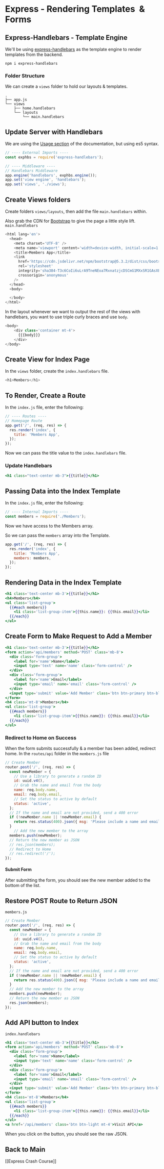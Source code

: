 # Express - Rendering Templates  & Forms
## Express-Handlebars - Template Engine
We'll be using [express-handlebars](https://www.npmjs.com/package/express-handlebars#installation) as the template engine to render templates from the backend.
```shell
npm i express-handlebars
```

### Folder Structure
We can create a `views` folder to hold our layouts & templates.
```
.
├── app.js
└── views
    ├── home.handlebars
    └── layouts
        └── main.handlebars
```

## Update Server with Handlebars
We are using the [Usage section](https://www.npmjs.com/package/express-handlebars#usage) of the documentation, but using es5 syntax.
```javascript
// ---- External Imports ----
const exphbs = require('express-handlebars');

// ---- Middleware ----
// Handlebars Middleware
app.engine('handlebars', exphbs.engine());
app.set('view engine', 'handlebars');
app.set('views', './views');
```

## Create Views folders
Create folders `views/layouts`, then add the file `main.handlebars` within.

Also grab the CDN for [Bootstrap](https://getbootstrap.com/) to give the page a little style lift.
`main.handlebars`
```javascript
<html lang='en'>
  <head>
    <meta charset='UTF-8' />
    <meta name='viewport' content='width=device-width, initial-scale=1.0' />
    <title>Members App</title>
    <link
      href='https://cdn.jsdelivr.net/npm/bootstrap@5.3.2/dist/css/bootstrap.min.css'
      rel='stylesheet'
      integrity='sha384-T3c6CoIi6uLrA9TneNEoa7RxnatzjcDSCmG1MXxSR1GAsXEV/Dwwykc2MPK8M2HN'
      crossorigin='anonymous'
    />
  </head>
  <body>

  </body>
</html>
```

In the layout whenever we want to output the rest of the views with handlebars, you want to use triple curly braces and use `body`.

```javascript
<body>
    <div class='container mt-4'>
      {{{body}}}
    </div>
</body>
```

## Create View for Index Page
In the `views` folder, create the `index.handlebars` file.
```javascript
<h1>Members</h1>
```

## To Render, Create a Route
In the `index.js` file, enter the following:

```javascript
// ---- Routes ----
// Homepage Route
app.get('/', (req, res) => {
  res.render('index', {
    title: 'Members App',
  });
});
```
Now we can pass the title value to the `index.handlebars` file.
### Update Handlebars
```handlebars
<h1 class="text-center mb-3">{{title}}</h1>
```

## Passing Data into the Index Template

In the `index.js` file, enter the following:
```javascript
// ---- Internal Imports ----
const members = require('./Members');
```
Now we have access to the Members array.

So we can pass the `members` array  into the Template.
```javascript
app.get('/', (req, res) => {
  res.render('index', {
    title: 'Members App',
    members: members,
  });
});
```

## Rendering Data in the Index Template
```handlebars
<h1 class='text-center mb-3'>{{title}}</h1>
<h4>Members</h4>
<ul class='list-group'>
  {{#each members}}
    <li class='list-group-item'>{{this.name}}: {{this.email}}</li>
  {{/each}}
</ul>
```

## Create Form to Make Request to Add a Member

```handlebars
<h1 class='text-center mb-3'>{{title}}</h1>
<form action='api/members' method='POST' class='mb-8'>
  <div class='form-group'>
    <label for='name'>Name</label>
    <input type='text' name='name' class='form-control' />
  </div>
  <div class='form-group'>
    <label for='name'>Email</label>
    <input type='email' name='email' class='form-control' />
  </div>
  <input type='submit' value='Add Member' class='btn btn-primary btn-block' />
</form>
<h4 class='mt-8'>Members</h4>
<ul class='list-group'>
  {{#each members}}
    <li class='list-group-item'>{{this.name}}: {{this.email}}</li>
  {{/each}}
</ul>
```

### Redirect to Home on Success
When the form submits successfully & a member has been added, redirect home. 
In the `routes/api` folder in the `members.js` file
```javascript
// Create Member
router.post('/', (req, res) => {
  const newMember = {
    // Use a library to generate a random ID
    id: uuid.v4(),
    // Grab the name and email from the body
    name: req.body.name,
    email: req.body.email,
    // Set the status to active by default
    status: 'active',
  };
  // If the name and email are not provided, send a 400 error
  if (!newMember.name || !newMember.email) {
    return res.status(400).json({ msg: 'Please include a name and email' });
  }
    // Add the new member to the array
  members.push(newMember);
  // Return the new member as JSON
  // res.json(members);
  // Redirect to Home
  // res.redirect('/');
});
```

#### Submit Form
After submitting the form, you should see the new member added to the bottom of the list.

## Restore POST Route to Return JSON
`members.js`
```javascript
// Create Member
router.post('/', (req, res) => {
  const newMember = {
    // Use a library to generate a random ID
    id: uuid.v4(),
    // Grab the name and email from the body
    name: req.body.name,
    email: req.body.email,
    // Set the status to active by default
    status: 'active',
  };
  // If the name and email are not provided, send a 400 error
  if (!newMember.name || !newMember.email) {
    return res.status(400).json({ msg: 'Please include a name and email' });
  }
  // Add the new member to the array
  members.push(newMember);
  // Return the new member as JSON
  res.json(members);
});
```

## Add API button to Index
`index.handlebars`
```handlebars
<h1 class='text-center mb-3'>{{title}}</h1>
<form action='api/members' method='POST' class='mb-8'>
  <div class='form-group'>
    <label for='name'>Name</label>
    <input type='text' name='name' class='form-control' />
  </div>
  <div class='form-group'>
    <label for='name'>Email</label>
    <input type='email' name='email' class='form-control' />
  </div>
  <input type='submit' value='Add Member' class='btn btn-primary btn-block' />
</form>
<h4 class='mt-8'>Members</h4>
<ul class='list-group'>
  {{#each members}}
    <li class='list-group-item'>{{this.name}}: {{this.email}}</li>
  {{/each}}
</ul>
<a href='/api/members' class='btn btn-light mt-4'>Visit API</a>
```

When you click on the button, you should see the raw JSON.

## Back to Main
[[Express Crash Course]]